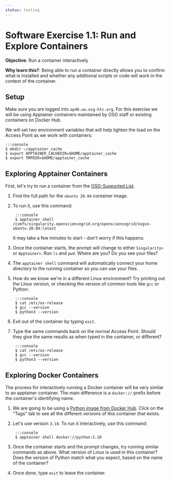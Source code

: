 ```yaml
---
status: testing
---
```


<style type="text/css"> pre em { font-style: normal; background-color: yellow; } pre strong { font-style: normal; font-weight: bold; color: \#008; } </style>

Software Exercise 1.1: Run and Explore Containers
============================================================

**Objective**: Run a container interactively

**Why learn this?**: Being able to run a container directly allows you to confirm 
what is installed and whether any additional scripts or code will work in the context 
of the container. 

Setup
--------

Make sure you are logged into `ap40.uw.osg-htc.org`.  For this exercise 
we will be using Apptainer containers maintained by OSG staff or existing 
containers on Docker Hub. 

We will set two environment variables that will help lighten the load on the 
Access Point as we work with containers: 

	:::console
	$ mkdir ~/apptainer_cache
	$ export APPTAINER_CACHEDIR=$HOME/apptainer_cache
	$ export TMPDIR=$HOME/apptainer_cache

Exploring Apptainer Containers
-------------------

First, let's try to run a container from the [OSG-Supported List](https://portal.osg-htc.org/documentation/htc_workloads/using_software/available-containers-list/). 

1. Find the full path for the `ubuntu 20.04` container image. 

1. To run it, use this command: 

		:::console
		$ apptainer shell /cvmfs/singularity.opensciencegrid.org/opensciencegrid/osgvo-ubuntu-20.04:latest

	It may take a few minutes to start - don't worry if this happens. 

1. Once the container starts, the prompt will change to either `Singularity>` or 
  `Apptainer>`. Run `ls` and `pwd`. Where are you? Do you see your files? 

1. The `apptainer shell` command will automatically connect your home directory to 
the running container so you can use your files. 

1. How do we know we're in a different Linux environment? Try printing out the Linux 
version, or checking the version of common tools like `gcc` or Python: 

		:::console
		$ cat /etc/os-release
		$ gcc --version
		$ python3 --version

1. Exit out of the container by typing `exit`. 

1. Type the same commands back on the normal Access Point. Should they give the same 
results as when typed in the container, or different? 

		:::console
		$ cat /etc/os-release
		$ gcc --version
		$ python3 --version

Exploring Docker Containers
------------------

The process for interactively running a Docker container will be very 
similar to an apptainer container. The main difference is a `docker://` prefix 
before the container's identifying name. 

1. We are going to be using a [Python image from Docker Hub](https://hub.docker.com/_/python). 
Click on the "Tags" tab to see all the different versions of this container that exists. 

1. Let's use version `3.10`. To run it interactively, use this command: 

		:::console
		$ apptainer shell docker://python:3.10

1. Once the container starts and the prompt changes, try running similar commands 
as above. What version of Linux is used in this container? Does the version of Python 
match what you expect, based on the name of the container? 

1. Once done, type `exit` to leave the container. 
